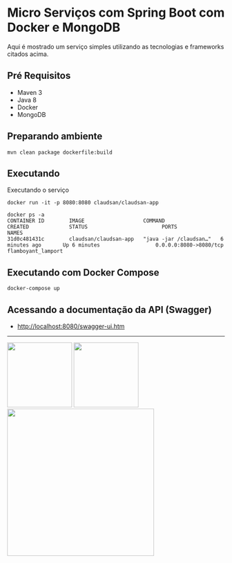 # Micro Serviços com Spring Boot com Docker e MongoDB

Aqui é mostrado um serviço simples utilizando as tecnologias e frameworks citados acima.

## Pré Requisitos
- Maven 3
- Java 8
- Docker
- MongoDB

## Preparando ambiente

```
mvn clean package dockerfile:build 
```

## Executando

Executando o serviço

```
docker run -it -p 8080:8080 claudsan/claudsan-app
````

````
docker ps -a
CONTAINER ID        IMAGE                   COMMAND                  CREATED             STATUS                        PORTS                                                NAMES
31d0c481431c        claudsan/claudsan-app   "java -jar /claudsan…"   6 minutes ago       Up 6 minutes                  0.0.0.0:8080->8080/tcp                               flamboyant_lamport
````

## Executando com Docker Compose


```
docker-compose up
```



## Acessando a documentação da API (Swagger)

- [http://localhost:8080/swagger-ui.htm](http://localhost:8080/swagger-ui.htm)


---

<img src="http://netcoders.com.br/wp-content/uploads/2016/09/swagger-logo.png" width="150"/>  <img src="https://redash.io/assets/images/integrations/mongodb.png" width="150"/> <img src="https://mveeprojects.files.wordpress.com/2017/10/spring-boot-docker.png"  width="340"/>

